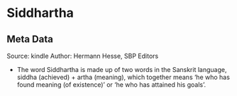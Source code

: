 # Siddhartha

## Meta Data

Source:  kindle 
Author: Hermann Hesse, SBP Editors

- The word Siddhartha is made up of two words in the Sanskrit language, siddha (achieved) + artha (meaning), which together means ‘he who has found meaning (of existence)’ or ‘he who has attained his goals’.
